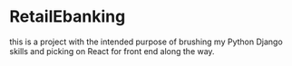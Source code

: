 # RetailEbanking
this is a project with the intended purpose of brushing my Python Django skills and picking on React for front end along the way.

